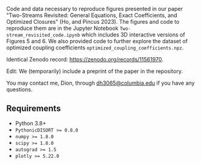 Code and data necessary to reproduce figures presented in our paper 
"Two-Streams Revisited: General Equations, Exact Coefficients, and Optimized Closures" (Ho, and Pincus 2023).
The figures and code to reproduce them are in the Jupyter Notebook `Two-stream_revisited_code.ipynb` 
which includes 3D interactive versions of Figures 5 and 6.
We also provided code to further explore the dataset of optimized coupling coefficients `optimized_coupling_coefficients.npz`.

Identical Zenodo record: https://zenodo.org/records/11561970.

Edit: We (temporarily) include a preprint of the paper in the repository.

You may contact me, Dion, through dh3065@columbia.edu if you have any questions.

## Requirements
* Python 3.8+
* `PythonicDISORT >= 0.8.0`
* `numpy >= 1.8.0`
* `scipy >= 1.8.0`
* `autograd >= 1.5`
* `plotly >= 5.22.0`
